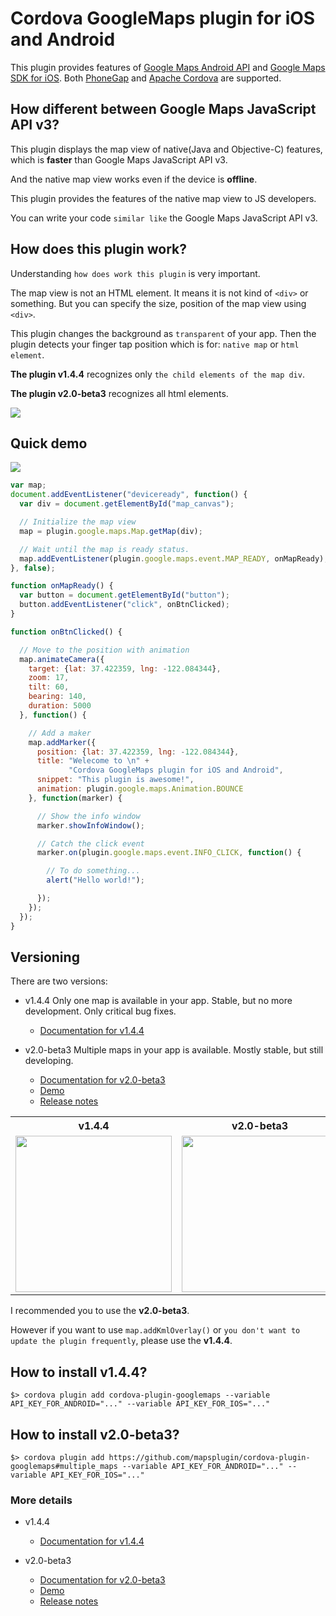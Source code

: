 Cordova GoogleMaps plugin for iOS and Android
==========================

This plugin provides features of [Google Maps Android API](https://developers.google.com/maps/documentation/android/) and [Google Maps SDK for iOS](https://developers.google.com/maps/documentation/ios/).
Both [PhoneGap](http://phonegap.com/) and [Apache Cordova](http://cordova.apache.org/) are supported.

## How different between Google Maps JavaScript API v3?

This plugin displays the map view of native(Java and Objective-C) features, which is **faster** than Google Maps JavaScript API v3.

And the native map view works even if the device is **offline**.

This plugin provides the features of the native map view to JS developers.

You can write your code `similar like` the Google Maps JavaScript API v3.

## How does this plugin work?

Understanding `how does work this plugin` is very important.

The map view is not an HTML element. It means it is not kind of `<div>` or something.
But you can specify the size, position of the map view using `<div>`.

This plugin changes the background as `transparent` of your app.
Then the plugin detects your finger tap position which is for: `native map` or `html element`.

**The plugin v1.4.4** recognizes only `the child elements of the map div`.

**The plugin v2.0-beta3** recognizes all html elements.

![](https://github.com/mapsplugin/cordova-plugin-googlemaps-doc/raw/master/v1.4.0/class/Map/mechanism.png)

## Quick demo

![](https://github.com/mapsplugin/cordova-plugin-googlemaps-doc/raw/master/v1.4.0/top/demo.gif)

```js
var map;
document.addEventListener("deviceready", function() {
  var div = document.getElementById("map_canvas");

  // Initialize the map view
  map = plugin.google.maps.Map.getMap(div);

  // Wait until the map is ready status.
  map.addEventListener(plugin.google.maps.event.MAP_READY, onMapReady);
}, false);

function onMapReady() {
  var button = document.getElementById("button");
  button.addEventListener("click", onBtnClicked);
}

function onBtnClicked() {

  // Move to the position with animation
  map.animateCamera({
    target: {lat: 37.422359, lng: -122.084344},
    zoom: 17,
    tilt: 60,
    bearing: 140,
    duration: 5000
  }, function() {

    // Add a maker
    map.addMarker({
      position: {lat: 37.422359, lng: -122.084344},
      title: "Welecome to \n" +
             "Cordova GoogleMaps plugin for iOS and Android",
      snippet: "This plugin is awesome!",
      animation: plugin.google.maps.Animation.BOUNCE
    }, function(marker) {

      // Show the info window
      marker.showInfoWindow();

      // Catch the click event
      marker.on(plugin.google.maps.event.INFO_CLICK, function() {

        // To do something...
        alert("Hello world!");

      });
    });
  });
}
```


## Versioning

There are two versions:

- v1.4.4
  Only one map is available in your app. Stable, but no more development. Only critical bug fixes.
  - [Documentation for v1.4.4](https://github.com/mapsplugin/cordova-plugin-googlemaps-doc/blob/master/v1.4.0/README.md)


- v2.0-beta3
  Multiple maps in your app is available. Mostly stable, but still developing.
  - [Documentation for v2.0-beta3](https://github.com/mapsplugin/cordova-plugin-googlemaps-doc/blob/master/v2.0.0/README.md)
  - [Demo](https://github.com/mapsplugin/v2.0-demo)
  - [Release notes](https://github.com/mapsplugin/cordova-plugin-googlemaps-doc/blob/master/v2.0.0/ReleaseNotes/v2.0-beta3/README.md)

<table>
<tr>
  <th>v1.4.4</th>
  <th>v2.0-beta3</th>
</tr>
<tr>
  <td><img src="https://github.com/mapsplugin/cordova-plugin-googlemaps-doc/raw/master/v1.4.0/top/demo.gif" width="250"></td>
  <td><img src="https://github.com/mapsplugin/cordova-plugin-googlemaps-doc/blob/master/v2.0.0/images/v2demo.gif?raw=true" width="250"></td>
</tr>
</table>

I recommended you to use the **v2.0-beta3**.

However if you want to use `map.addKmlOverlay()` or `you don't want to update the plugin frequently`,
please use the **v1.4.4**.



## How to install v1.4.4?

```
$> cordova plugin add cordova-plugin-googlemaps --variable API_KEY_FOR_ANDROID="..." --variable API_KEY_FOR_IOS="..."
```


## How to install v2.0-beta3?

```
$> cordova plugin add https://github.com/mapsplugin/cordova-plugin-googlemaps#multiple_maps --variable API_KEY_FOR_ANDROID="..." --variable API_KEY_FOR_IOS="..."
```

### More details

- v1.4.4
  - [Documentation for v1.4.4](https://github.com/mapsplugin/cordova-plugin-googlemaps-doc/blob/master/v1.4.0/README.md)


- v2.0-beta3
  - [Documentation for v2.0-beta3](https://github.com/mapsplugin/cordova-plugin-googlemaps-doc/blob/master/v2.0.0/README.md)
  - [Demo](https://github.com/mapsplugin/v2.0-demo)
  - [Release notes](https://github.com/mapsplugin/cordova-plugin-googlemaps-doc/blob/master/v2.0.0/ReleaseNotes/v2.0-beta3/README.md)
